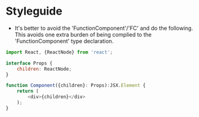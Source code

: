 # Styleguide


-   It's better to avoid the 'FunctionComponent'/'FC' and do the following. This avoids one extra burden of being complied to the 'FunctionComponent' type declaration.
```js
import React, {ReactNode} from 'react';

interface Props {
    children: ReactNode;
}

function Component({children}: Props):JSX.Element {
    return (
        <div>{children}</div>
    );
}
```
